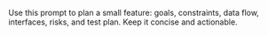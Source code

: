 Use this prompt to plan a small feature: goals, constraints, data flow, interfaces, risks, and test plan. Keep it concise and actionable.
